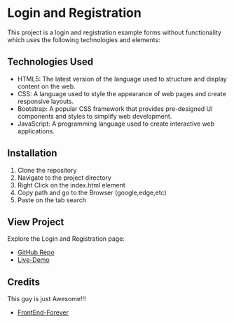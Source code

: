 # Login and Registration
This project is a login and registration example forms without functionality which uses the following technologies and elements:

## Technologies Used
* HTML5: The latest version of the language used to structure and display content on the web.
* CSS: A language used to style the appearance of web pages and create responsive layouts.
* Bootstrap: A popular CSS framework that provides pre-designed UI components and styles to simplify web development.
* JavaScript: A programming language used to create interactive web applications.

## Installation
1. Clone the repository
2. Navigate to the project directory 
3. Right Click on the index.html element 
4. Copy path and go to the Browser (google,edge,etc)
5. Paste on the tab search

## View Project
Explore the Login and Registration page:

* [GitHub Repo](https://github.com/Lucas-marques-web/Login-Registration-page)
* [Live-Demo](https://lucas-marques-web.github.io/Login-Registration-page/)

## Credits
This guy is just Awesome!!!
* [FrontEnd-Forever](https://www.frontendforever.com/)
